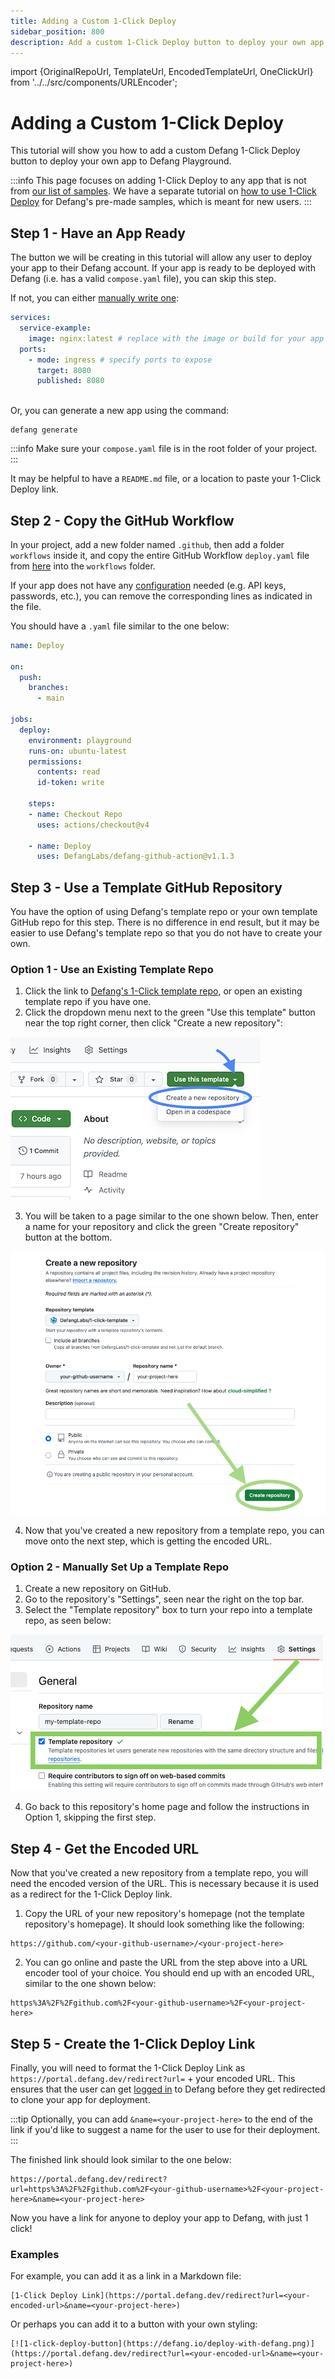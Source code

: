```yaml
---
title: Adding a Custom 1-Click Deploy
sidebar_position: 800
description: Add a custom 1-Click Deploy button to deploy your own app. 
---
```


import {OriginalRepoUrl, TemplateUrl, EncodedTemplateUrl, OneClickUrl} from '../../src/components/URLEncoder';

# Adding a Custom 1-Click Deploy

This tutorial will show you how to add a custom Defang 1-Click Deploy button to deploy your own app to Defang Playground. 

:::info
This page focuses on adding 1-Click Deploy to any app that is not from [our list of samples](https://defang.io/#samples). We have a separate tutorial on [how to use 1-Click Deploy](/docs/tutorials/using-one-click-deploy) for Defang's pre-made samples, which is meant for new users. 
:::

## Step 1 - Have an App Ready

The button we will be creating in this tutorial will allow any user to deploy your app to their Defang account. If your app is ready to be deployed with Defang (i.e. has a valid `compose.yaml` file), you can skip this step. 

If not, you can either [manually write one](/docs/concepts/compose):
```yaml
services:
  service-example:
    image: nginx:latest # replace with the image or build for your app
  ports: 
    - mode: ingress # specify ports to expose
      target: 8080
      published: 8080
        
```

Or, you can generate a new app using the command:

```
defang generate
```

:::info
Make sure your `compose.yaml` file is in the root folder of your project.
:::

It may be helpful to have a `README.md` file, or a location to paste your 1-Click Deploy link. 

## Step 2 - Copy the GitHub Workflow
 
In your project, add a new folder named `.github`, then add a folder `workflows` inside it, and copy the entire GitHub Workflow `deploy.yaml` file from [here](https://github.com/DefangLabs/samples/blob/main/starter-sample/.github/workflows/deploy.yaml) into the `workflows` folder. 
 
If your app does not have any [configuration](/docs/concepts/configuration) needed (e.g. API keys, passwords, etc.), you can remove the corresponding lines as indicated in the file. 

You should have a `.yaml` file similar to the one below:
```yaml
name: Deploy

on:
  push:
    branches:
      - main

jobs:
  deploy:
    environment: playground
    runs-on: ubuntu-latest
    permissions:
      contents: read
      id-token: write

    steps:
    - name: Checkout Repo
      uses: actions/checkout@v4

    - name: Deploy
      uses: DefangLabs/defang-github-action@v1.1.3
```


## Step 3 - Use a Template GitHub Repository

You have the option of using Defang's template repo or your own template GitHub repo for this step. There is no difference in end result, but it may be easier to use Defang's template repo so that you do not have to create your own.

### Option 1 - Use an Existing Template Repo

1. Click the link to [Defang's 1-Click template repo](https://github.com/DefangLabs/1-click-template), or open an existing template repo if you have one.  
2. Click the dropdown menu next to the green "Use this template" button near the top right corner, then click "Create a new repository":

![use-this-template](/img/custom-one-click-tutorial/use-this-template.png)

3. You will be taken to a page similar to the one shown below. Then, enter a name for your repository and click the green "Create repository" button at the bottom.

![create-a-new-repo](/img/custom-one-click-tutorial/create-a-new-repo.png)

4. Now that you've created a new repository from a template repo, you can move onto the next step, which is getting the encoded URL.

### Option 2 - Manually Set Up a Template Repo

1. Create a new repository on GitHub. 
2. Go to the repository's "Settings", seen near the right on the top bar. 
3. Select the "Template repository" box to turn your repo into a template repo, as seen below:

![select-template-repo-box](/img/custom-one-click-tutorial/select-template-repo-box.png)

4. Go back to this repository's home page and follow the instructions in Option 1, skipping the first step.

## Step 4 - Get the Encoded URL

Now that you've created a new repository from a template repo, you will need the encoded version of the URL. This is necessary because it is used as a redirect for the 1-Click Deploy link. 

1. Copy the URL of your new repository's homepage (not the template repository's homepage). It should look something like the following:
```
https://github.com/<your-github-username>/<your-project-here>
```
2. You can go online and paste the URL from the step above into a URL encoder tool of your choice. You should end up with an encoded URL, similar to the one shown below:

```
https%3A%2F%2Fgithub.com%2F<your-github-username>%2F<your-project-here>
```

<OriginalRepoUrl/>
<TemplateUrl/>
<EncodedTemplateUrl/>
<OneClickUrl/>

## Step 5 - Create the 1-Click Deploy Link

Finally, you will need to format the 1-Click Deploy Link as `https://portal.defang.dev/redirect?url=` + your encoded URL. This ensures that the user can get [logged in](/docs/concepts/authentication/) to Defang before they get redirected to clone your app for deployment. 


:::tip
Optionally, you can add `&name=<your-project-here>` to the end of the link if you'd like to suggest a name for the user to use for their deployment.
:::

The finished link should look similar to the one below:
```
https://portal.defang.dev/redirect?url=https%3A%2F%2Fgithub.com%2F<your-github-username>%2F<your-project-here>&name=<your-project-here>
```

Now you have a link for anyone to deploy your app to Defang, with just 1 click! 

### Examples
For example, you can add it as a link in a Markdown file:
```
[1-Click Deploy Link](https://portal.defang.dev/redirect?url=<your-encoded-url>&name=<your-project-here>)
```
Or perhaps you can add it to a button with your own styling:
```
[![1-click-deploy-button](https://defang.io/deploy-with-defang.png)](https://portal.defang.dev/redirect?url=<your-encoded-url>&name=<your-project-here>)
```
